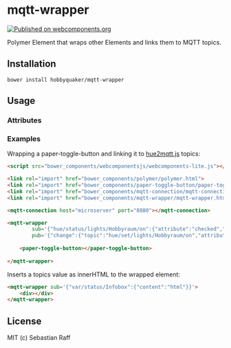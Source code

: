# mqtt-wrapper

[![Published on webcomponents.org](https://img.shields.io/badge/webcomponents.org-published-blue.svg)](https://www.webcomponents.org/element/hobbyquaker/mqtt-wrapper)

Polymer Element that wraps other Elements and links them to MQTT topics.


## Installation

`bower install hobbyquaker/mqtt-wrapper`


## Usage

### Attributes



### Examples

Wrapping a paper-toggle-button and linking it to [hue2mqtt.js](https://github.com/hobbyquaker/hue2mqtt.js) 
topics:
```html
<script src="bower_components/webcomponentsjs/webcomponents-lite.js"></script>

<link rel="import" href="bower_components/polymer/polymer.html">
<link rel="import" href="bower_components/paper-toggle-button/paper-toggle-button.html">
<link rel="import" href="bower_components/mqtt-connection/mqtt-connection.html">
<link rel="import" href="bower_components/mqtt-wrapper/mqtt-wrapper.html">

<mqtt-connection host="microserver" port="8080"></mqtt-connection>

<mqtt-wrapper
        sub='{"hue/status/lights/Hobbyraum/on":{"attribute":"checked","json":"val","type":"boolean"}}'
        pub='{"change":{"topic":"hue/set/lights/Hobbyraum/on","attribute":"checked"}}'>
        
    <paper-toggle-button></paper-toggle-button>
    
</mqtt-wrapper>
```

Inserts a topics value as innerHTML to the wrapped element:
```html
<mqtt-wrapper sub='{"var/status/Infobox":{"content":"html"}}'>
    <div></div>
</mqtt-wrapper>
```


## License

MIT (c) Sebastian Raff
